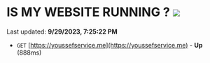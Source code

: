 # IS MY WEBSITE RUNNING ? [![](https://img.shields.io/static/v1?label=Sponsor&message=%E2%9D%A4&logo=GitHub&color=%23fe8e86)](https://github.com/sponsors/<username>)

Last updated: **9/29/2023, 7:25:22 PM**

- `GET` [https://youssefservice.me](https://youssefservice.me) - **Up** (888ms)
